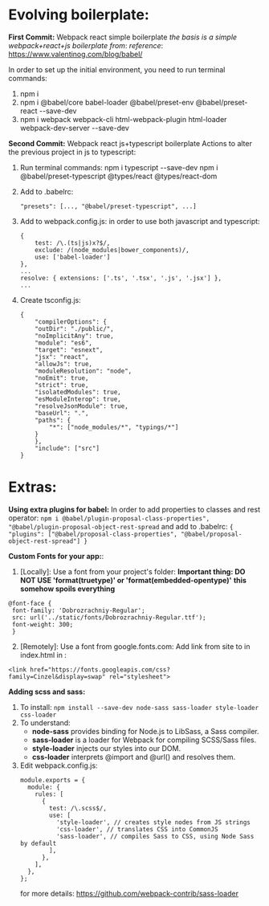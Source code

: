 # **Evolving boilerplate:**

**First Commit:** Webpack react simple boilerplate
_the basis is a simple webpack+react+js boilerplate from_:
_reference_: https://www.valentinog.com/blog/babel/

In order to set up the initial environment, you need to run terminal commands:

1. npm i
2. npm i @babel/core babel-loader @babel/preset-env @babel/preset-react --save-dev
3. npm i webpack webpack-cli html-webpack-plugin html-loader webpack-dev-server --save-dev

**Second Commit:** Webpack react js+typescript boilerplate
Actions to alter the previous project in js to typescript:

1. Run terminal commands:
   npm i typescript --save-dev
   npm i @babel/preset-typescript @types/react @types/react-dom
2. Add to .babelrc:
   ```
   "presets": [..., "@babel/preset-typescript", ...]
   ```
3. Add to webpack.config.js:
   in order to use both javascript and typescript:
   ```
   {
       test: /\.(ts|js)x?$/,
       exclude: /(node_modules|bower_components)/,
       use: ['babel-loader']
   },
   ...
   resolve: { extensions: ['.ts', '.tsx', '.js', '.jsx'] },
   ...
   ```
4. Create tsconfig.js:

   ```
   {
       "compilerOptions": {
       "outDir": "./public/",
       "noImplicitAny": true,
       "module": "es6",
       "target": "esnext",
       "jsx": "react",
       "allowJs": true,
       "moduleResolution": "node",
       "noEmit": true,
       "strict": true,
       "isolatedModules": true,
       "esModuleInterop": true,
       "resolveJsonModule": true,
       "baseUrl": ".",
       "paths": {
           "*": ["node_modules/*", "typings/*"]
       }
       },
       "include": ["src"]
   }
   ```
   
# **Extras:**

**Using extra plugins for babel:**
In order to add properties to classes and rest operator:
    ```
    npm i @babel/plugin-proposal-class-properties", "@babel/plugin-proposal-object-rest-spread
    ```
and add to .babelrc:
    ```
    {
        "plugins": ["@babel/proposal-class-properties", "@babel/proposal-object-rest-spread"]
    }
    ```

**Custom Fonts for your app:**:
   1. [Locally]: Use a font from your project's folder:
   **Important thing: DO NOT USE 'format(truetype)' or 'format(embedded-opentype)'**
   **this somehow spoils everything**
   ```
   @font-face {
    font-family: 'Dobrozrachniy-Regular';
    src: url('../static/fonts/Dobrozrachniy-Regular.ttf');
    font-weight: 300;
    }
   ```
   2. [Remotely]: Use a font from google.fonts.com:
   Add link from site to <link> in index.html in <head>:
   ```
   <link href="https://fonts.googleapis.com/css?family=Cinzel&display=swap" rel="stylesheet">
   ```

**Adding scss and sass:**
   1. To install: ``` npm install --save-dev node-sass sass-loader style-loader css-loader ```
   2. To understand: 
      - **node-sass** provides binding for Node.js to LibSass, a Sass compiler.
      - **sass-loader** is a loader for Webpack for compiling SCSS/Sass files.
      - **style-loader** injects our styles into our DOM.
      - **css-loader** interprets @import and @url() and resolves them.
   3. Edit webpack.config.js:
      ```
      module.exports = {
        module: {
          rules: [
            {
              test: /\.scss$/,
              use: [
                'style-loader', // creates style nodes from JS strings
                'css-loader', // translates CSS into CommonJS
                'sass-loader', // compiles Sass to CSS, using Node Sass by default
              ],
            },
          ],
        },
      }; 
      ```
      for more details: https://github.com/webpack-contrib/sass-loader
